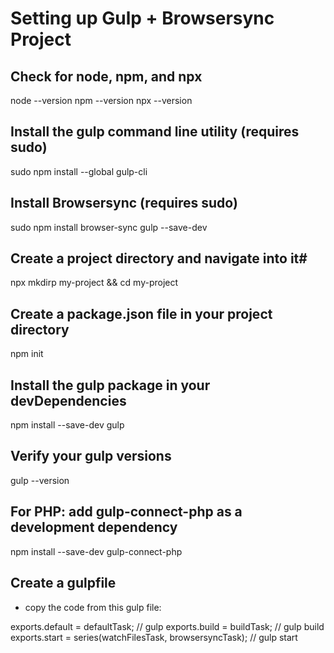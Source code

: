 # Setting up Gulp + Browsersync Project

## Check for node, npm, and npx

node --version
npm --version
npx --version

## Install the gulp command line utility (requires sudo)

sudo npm install --global gulp-cli

## Install Browsersync (requires sudo)

sudo npm install browser-sync gulp --save-dev

## Create a project directory and navigate into it#

npx mkdirp my-project && cd my-project

## Create a package.json file in your project directory

npm init

## Install the gulp package in your devDependencies

npm install --save-dev gulp

## Verify your gulp versions

gulp --version

## For PHP: add gulp-connect-php as a development dependency

npm install --save-dev  gulp-connect-php

## Create a gulpfile
 - copy the code from this gulp file: 

exports.default = defaultTask; // gulp
exports.build = buildTask; // gulp build
exports.start = series(watchFilesTask, browsersyncTask); // gulp start
